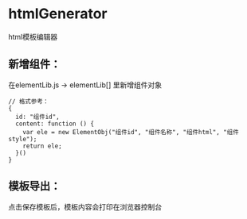 # htmlGenerator
html模板编辑器

## 新增组件：
在elementLib.js -> elementLib[] 里新增组件对象
```
// 格式参考：
{
  id: "组件id",
  content: function () {
    var ele = new ElementObj("组件id", "组件名称", "组件html", "组件style");
    return ele;
  }()
}
```

## 模板导出：
点击保存模板后，模板内容会打印在浏览器控制台
